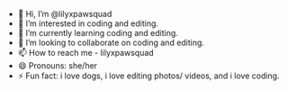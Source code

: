 - 👋 Hi, I’m @lilyxpawsquad
- 👀 I’m interested in coding and editing.
- 🌱 I’m currently learning coding and editing.
- 💞️ I’m looking to collaborate on coding and editing.
- 📫 How to reach me - lilyxpawsquad
- 😄 Pronouns: she/her
- ⚡ Fun fact: i love dogs, i love editing photos/ videos, and i love coding.

<!---
lilyxpawsquad/lilyxpawsquad is a ✨ special ✨ repository because its `README.md` (this file) appears on your GitHub profile.
You can click the Preview link to take a look at your changes.
--->
